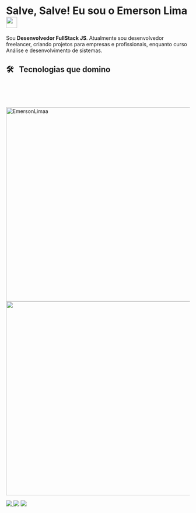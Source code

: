 
<h1>Salve, Salve! Eu sou o Emerson Lima<img src="https://raw.githubusercontent.com/kaueMarques/kaueMarques/master/hi.gif" width="30px"></h1>

<p align="left"> 
    Sou <strong>Desenvolvedor FullStack JS</strong>.
  Atualmente sou desenvolvedor freelancer, criando projetos para empresas e profissionais, enquanto curso Análise e desenvolvimento de sistemas.
</p>

## 🛠️ &nbsp; Tecnologias que domino
<div style:"display: inline-block">
  <img alt=""
  src="https://img.shields.io/badge/javascript-%23323330.svg?style=for-the-badge&logo=javascript&logoColor=%23F7DF1E"/>
  <img alt="" 
  src="https://img.shields.io/badge/react-%2320232a.svg?style=for-the-badge&logo=react&logoColor=%2361DAFB"/>
  <img src"https://img.shields.io/badge/React_Native-20232A?style=for-the-badge&logo=react&logoColor=61DAFB" />
  <img alt="" 
  <img src="https://img.shields.io/badge/typescript-%23007ACC.svg?style=for-the-badge&logo=typescript&logoColor=white"/>
  <img alt="" 
  src="https://img.shields.io/badge/node.js-6DA55F?style=for-the-badge&logo=node.js&logoColor=white"/>
  <img alt="" 
  src="https://img.shields.io/badge/MongoDB-%234ea94b.svg?style=for-the-badge&logo=mongodb&logoColor=white"/>
  <img alt="" 
  src="https://img.shields.io/badge/css3-%231572B6.svg?style=for-the-badge&logo=css3&logoColor=white"/>
  <img alt="" 
  src="https://img.shields.io/badge/html5-%23E34F26.svg?style=for-the-badge&logo=html5&logoColor=white"/>
  </div>
  <br><br>

<p align="left">
  <img width="530em" src="https://github-readme-stats.vercel.app/api?username=emersonlimaa&show_icons=true&theme=tokyonight" alt="EmersonLimaa"/>

  <img width="530em" src="https://github-readme-stats.vercel.app/api/top-langs/?username=emersonlimaa&layout=compact&theme=tokyonight"/>
</p>

 

<p align="left">


  <a href="https://linkedin.com/in/emersonslima" target="_blank" alt="Linkedin">
    <img src="https://img.shields.io/badge/-Linkedin-6610F2?style=for-the-badge&logo=Linkedin&logoColor=FFFFFF&link=https://linkedin.com/in/emersonslima"/>
  </a>

  <a href="https://wa.me/+5589994003153" target="_blank" alt="WhatsApp">
  <img src="https://img.shields.io/badge/-WhatsApp-6610F2?style=for-the-badge&logo=WhatsApp&logoColor=FFFFFF&link==https://wa.me/+5589994003153"/></a>

  <a href="https://www.instagram.com/emersonslima7/" target="_blank" alt="Instagram">
  <img src="https://img.shields.io/badge/-Instagram-6610F2?style=for-the-badge&logo=Instagram&logoColor=FFFFFF&link=https://www.instagram.com/emersonslima7"/></a>
</p>  

